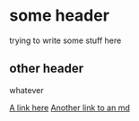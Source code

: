 # some header

trying to write some stuff here

## other header

whatever

[A link here](./second.html)
[Another link to an md](./other.md)